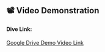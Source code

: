 ## 📽️ Video Demonstration

####  Dive Link: 
[Google Drive Demo Video Link](https://drive.google.com/file/d/1l7_t7ftiNfwB7Rw1uTrzyATCQjh0HUDz/view?usp=drive_link)
